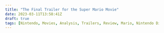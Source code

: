 ```yaml
---
title: "The Final Trailer for the Super Mario Movie"
date: 2023-03-11T13:58:41Z
draft: true
tags: [Nintendo, Movies, Analysis, Trailers, Review, Mario, Nintendo Direct]
---
```


